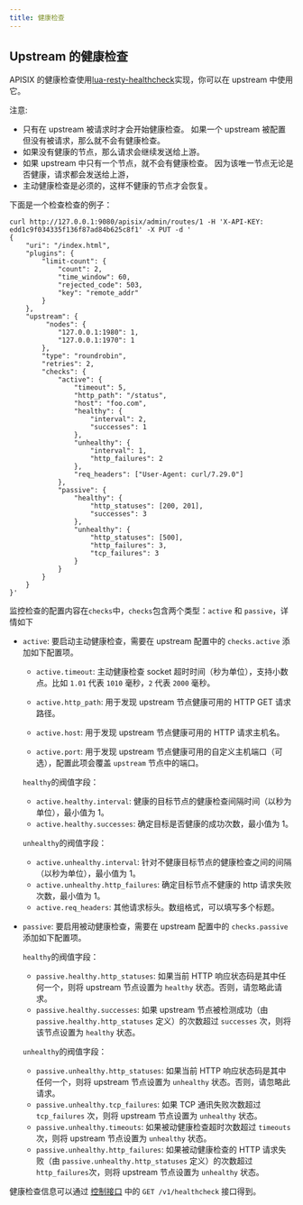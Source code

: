 ```yaml
---
title: 健康检查
---
```


<!--
#
# Licensed to the Apache Software Foundation (ASF) under one or more
# contributor license agreements.  See the NOTICE file distributed with
# this work for additional information regarding copyright ownership.
# The ASF licenses this file to You under the Apache License, Version 2.0
# (the "License"); you may not use this file except in compliance with
# the License.  You may obtain a copy of the License at
#
#     http://www.apache.org/licenses/LICENSE-2.0
#
# Unless required by applicable law or agreed to in writing, software
# distributed under the License is distributed on an "AS IS" BASIS,
# WITHOUT WARRANTIES OR CONDITIONS OF ANY KIND, either express or implied.
# See the License for the specific language governing permissions and
# limitations under the License.
#
-->

## Upstream 的健康检查

APISIX 的健康检查使用[lua-resty-healthcheck](https://github.com/Kong/lua-resty-healthcheck)实现，你可以在 upstream 中使用它。

注意:

* 只有在 upstream 被请求时才会开始健康检查。
如果一个 upstream 被配置但没有被请求，那么就不会有健康检查。
* 如果没有健康的节点，那么请求会继续发送给上游。
* 如果 upstream 中只有一个节点，就不会有健康检查。
因为该唯一节点无论是否健康，请求都会发送给上游，
* 主动健康检查是必须的，这样不健康的节点才会恢复。

下面是一个检查检查的例子：

```shell
curl http://127.0.0.1:9080/apisix/admin/routes/1 -H 'X-API-KEY: edd1c9f034335f136f87ad84b625c8f1' -X PUT -d '
{
    "uri": "/index.html",
    "plugins": {
        "limit-count": {
            "count": 2,
            "time_window": 60,
            "rejected_code": 503,
            "key": "remote_addr"
        }
    },
    "upstream": {
         "nodes": {
            "127.0.0.1:1980": 1,
            "127.0.0.1:1970": 1
        },
        "type": "roundrobin",
        "retries": 2,
        "checks": {
            "active": {
                "timeout": 5,
                "http_path": "/status",
                "host": "foo.com",
                "healthy": {
                    "interval": 2,
                    "successes": 1
                },
                "unhealthy": {
                    "interval": 1,
                    "http_failures": 2
                },
                "req_headers": ["User-Agent: curl/7.29.0"]
            },
            "passive": {
                "healthy": {
                    "http_statuses": [200, 201],
                    "successes": 3
                },
                "unhealthy": {
                    "http_statuses": [500],
                    "http_failures": 3,
                    "tcp_failures": 3
                }
            }
        }
    }
}'
```

监控检查的配置内容在`checks`中，`checks`包含两个类型：`active` 和 `passive`，详情如下

* `active`: 要启动主动健康检查，需要在 upstream 配置中的 `checks.active` 添加如下配置项。

  * `active.timeout`: 主动健康检查 socket 超时时间（秒为单位），支持小数点。比如 `1.01` 代表 `1010` 毫秒，`2` 代表 `2000` 毫秒。

  * `active.http_path`: 用于发现 upstream 节点健康可用的 HTTP GET 请求路径。
  * `active.host`: 用于发现 upstream 节点健康可用的 HTTP 请求主机名。
  * `active.port`: 用于发现 upstream 节点健康可用的自定义主机端口（可选），配置此项会覆盖 `upstream` 节点中的端口。

  `healthy`的阀值字段：

  * `active.healthy.interval`: 健康的目标节点的健康检查间隔时间（以秒为单位），最小值为 1。
  * `active.healthy.successes`: 确定目标是否健康的成功次数，最小值为 1。

  `unhealthy`的阀值字段：

  * `active.unhealthy.interval`: 针对不健康目标节点的健康检查之间的间隔（以秒为单位），最小值为 1。
  * `active.unhealthy.http_failures`: 确定目标节点不健康的 http 请求失败次数，最小值为 1。
  * `active.req_headers`: 其他请求标头。数组格式，可以填写多个标题。

* `passive`: 要启用被动健康检查，需要在 upstream 配置中的 `checks.passive` 添加如下配置项。

  `healthy`的阀值字段：

  * `passive.healthy.http_statuses`: 如果当前 HTTP 响应状态码是其中任何一个，则将 upstream 节点设置为 `healthy` 状态。否则，请忽略此请求。
  * `passive.healthy.successes`: 如果 upstream 节点被检测成功（由 `passive.healthy.http_statuses` 定义）的次数超过 `successes` 次，则将该节点设置为 `healthy` 状态。

  `unhealthy`的阀值字段：

  * `passive.unhealthy.http_statuses`: 如果当前 HTTP 响应状态码是其中任何一个，则将 upstream 节点设置为 `unhealthy` 状态。否则，请忽略此请求。
  * `passive.unhealthy.tcp_failures`: 如果 TCP 通讯失败次数超过 `tcp_failures` 次，则将 upstream 节点设置为 `unhealthy` 状态。
  * `passive.unhealthy.timeouts`: 如果被动健康检查超时次数超过 `timeouts` 次，则将 upstream 节点设置为 `unhealthy` 状态。
  * `passive.unhealthy.http_failures`: 如果被动健康检查的 HTTP 请求失败（由 `passive.unhealthy.http_statuses` 定义）的次数超过 `http_failures`次，则将 upstream 节点设置为 `unhealthy` 状态。

健康检查信息可以通过 [控制接口](../../en/latest/control-api.md) 中的 `GET /v1/healthcheck` 接口得到。
